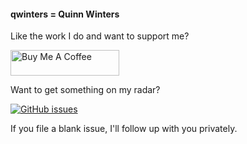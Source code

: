 #### qwinters = Quinn Winters

Like the work I do and want to support me?

<a href="https://www.buymeacoffee.com/roniemartinez" target="_blank"><img src="https://cdn.buymeacoffee.com/buttons/default-orange.png" alt="Buy Me A Coffee" height="41" width="174"></a>

Want to get something on my radar?

<a href="https://github.com/qwinters/qwinters/issues/new/choose/">
  <img alt="GitHub issues" src="https://img.shields.io/github/issues/qwinters/qwinters?color=orange&label=%E2%9C%85%20%20%20File%20an%20issue&style=flat-square">
</a>

If you file a blank issue, I'll follow up with you privately. 
